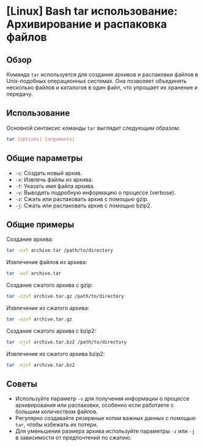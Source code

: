 # [Linux] Bash tar использование: Архивирование и распаковка файлов

## Обзор
Команда `tar` используется для создания архивов и распаковки файлов в Unix-подобных операционных системах. Она позволяет объединять несколько файлов и каталогов в один файл, что упрощает их хранение и передачу.

## Использование
Основной синтаксис команды `tar` выглядит следующим образом:

```bash
tar [options] [arguments]
```

## Общие параметры
- `-c`: Создать новый архив.
- `-x`: Извлечь файлы из архива.
- `-f`: Указать имя файла архива.
- `-v`: Выводить подробную информацию о процессе (verbose).
- `-z`: Сжать или распаковать архив с помощью gzip.
- `-j`: Сжать или распаковать архив с помощью bzip2.

## Общие примеры
Создание архива:
```bash
tar -cvf archive.tar /path/to/directory
```

Извлечение файлов из архива:
```bash
tar -xvf archive.tar
```

Создание сжатого архива с gzip:
```bash
tar -czvf archive.tar.gz /path/to/directory
```

Извлечение из сжатого архива:
```bash
tar -xzvf archive.tar.gz
```

Создание сжатого архива с bzip2:
```bash
tar -cjvf archive.tar.bz2 /path/to/directory
```

Извлечение из сжатого архива bzip2:
```bash
tar -xjvf archive.tar.bz2
```

## Советы
- Используйте параметр `-v` для получения информации о процессе архивирования или распаковки, особенно если работаете с большим количеством файлов.
- Регулярно создавайте резервные копии важных данных с помощью `tar`, чтобы избежать их потери.
- Для уменьшения размера архива используйте параметры `-z` или `-j` в зависимости от предпочтений по сжатию.